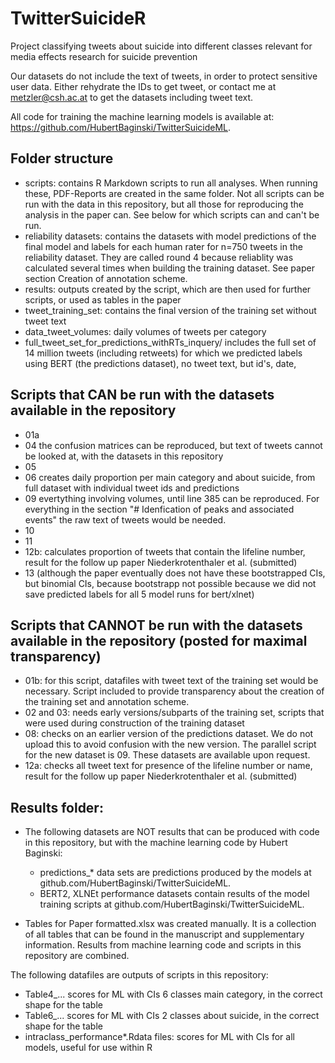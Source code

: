 # TwitterSuicideR
Project classifying tweets about suicide into different classes relevant for media effects research for suicide prevention

Our datasets do not include the text of tweets, in order to protect sensitive user data. Either rehydrate the IDs to get tweet, or contact me at metzler@csh.ac.at to get the datasets including tweet text. 

All code for training the machine learning models is available at: https://github.com/HubertBaginski/TwitterSuicideML. 

## Folder structure

- scripts: contains R Markdown scripts to run all analyses. When running these, PDF-Reports are created in the same folder. Not all scripts can be run with the data in this repository, but all those for reproducing the analysis in the paper can. See below for which scripts can and can't be run. 
- reliability datasets: contains the datasets with model predictions of the final model and labels for each human rater for n=750 tweets in the reliability dataset. They are called round 4 because reliablity was calculated several times when building the training dataset. See paper section Creation of annotation scheme. 
- results: outputs created by the script, which are then used for further scripts, or used as tables in the paper
- tweet_training_set: contains the final version of the training set without tweet text
- data_tweet_volumes: daily volumes of tweets per category
- full_tweet_set_for_predictions_withRTs_inquery/ includes the full set of 14 million tweets (including retweets) for which we predicted labels using BERT (the predictions dataset), no tweet text, but id's, date, 


## Scripts that CAN be run with the datasets available in the repository
- 01a
- 04 the confusion matrices can be reproduced, but text of tweets cannot be looked at, with the datasets in this repository
- 05
- 06 creates daily proportion per main category and about suicide, from full dataset with individual tweet ids and predictions
- 09 evertything involving volumes, until line 385 can be reproduced. For everything in the section "# Idenfication of peaks and associated events" the raw text of tweets would be needed. 
- 10
- 11
- 12b: calculates proportion of tweets that contain the lifeline number, result for the follow up paper Niederkrotenthaler et al. (submitted)
- 13 (although the paper eventually does not have these bootstrapped CIs, but binomial CIs, because bootstrapp not possible because we did not save predicted labels for all 5 model runs for bert/xlnet)

## Scripts that CANNOT be run with the datasets available in the repository (posted for maximal transparency)
- 01b: for this script, datafiles with tweet text of the training set would be necessary. Script included to provide transparency about the creation of the training set and annotation scheme. 
- 02 and 03: needs early versions/subparts of the training set, scripts that were used during construction of the training dataset
- 08: checks on an earlier version of the predictions dataset. We do not upload this to avoid confusion with the new version. The parallel script for the new dataset is 09. These datasets are available upon request. 
- 12a: checks all tweet text for presence of the lifeline number or name, result for the follow up paper Niederkrotenthaler et al. (submitted)

## Results folder: 

- The following datasets are NOT results that can be produced with code in this repository, but with the machine learning code by Hubert Baginski: 
    - predictions_* data sets are predictions produced by the models at github.com/HubertBaginski/TwitterSuicideML.
    - BERT2, XLNEt performance datasets contain results of the model training scripts at github.com/HubertBaginski/TwitterSuicideML.

- Tables for Paper formatted.xlsx was created manually. It is a collection of all tables that can be found in the manuscript and supplementary information. Results from machine learning code and scripts in this repository are combined. 

The following datafiles are outputs of scripts in this repository: 
- Table4_... scores for ML with CIs 6 classes main category, in the correct shape for the table
- Table6_... scores for ML with CIs 2 classes about suicide, in the correct shape for the table
- intraclass_performance*.Rdata files: scores for ML with CIs for all models, useful for use within R


